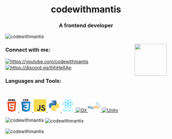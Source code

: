 <h1 align="center">codewithmantis</h1>
<h3 align="center">A frontend developer</h3>
<p align="left"> <img src="https://komarev.com/ghpvc/?username=codewithmantis&label=Profile%20views&color=00ff4c&style=plastic" alt="codewithmantis" /> </p>
 <img align="right" width="100px" height="100px" src="https://www.bing.com/th/id/OGC.5bc11ed6eb8a8f8d3b1a1812d43effd5?pid=1.7&rurl=https%3a%2f%2fcdn.dribbble.com%2fusers%2f668360%2fscreenshots%2f2011904%2fmantis800x600.gif&ehk=jLIhN3lTNams7slhaBlq0PmzRPyOf0Y6elVuBfWE%2fek%3d"/>

<h3 align="left">Connect with me:</h3>
<p align="left">
<a href="https://www.youtube.com/c/https://youtube.com/codewithmantis" target="blank"><img align="center" src="https://raw.githubusercontent.com/rahuldkjain/github-profile-readme-generator/master/src/images/icons/Social/youtube.svg" alt="https://youtube.com/codewithmantis" height="30" width="40" /></a>
<a href="https://discord.gg/https://discord.gg/thhHeXAp" target="blank"><img align="center" src="https://raw.githubusercontent.com/rahuldkjain/github-profile-readme-generator/master/src/images/icons/Social/discord.svg" alt="https://discord.gg/thhHeXAp" height="30" width="40" /></a>
</p>
<h3 align="left">Languages and Tools:</h3>
<br/>
<p align="left">
    <a href="https://www.w3.org/html/" target="_blank" rel="noreferrer">
        <img src="https://raw.githubusercontent.com/devicons/devicon/master/icons/html5/html5-original-wordmark.svg" alt="HTML" width="40" height="40" />
    </a>
    <a href="https://www.w3schools.com/css/" target="_blank" rel="noreferrer">
        <img src="https://raw.githubusercontent.com/devicons/devicon/master/icons/css3/css3-original-wordmark.svg" alt="CSS" width="40" height="40" />
    </a>
    <a href="https://developer.mozilla.org/en-US/docs/Web/JavaScript" target="_blank" rel="noreferrer">
        <img src="https://raw.githubusercontent.com/devicons/devicon/master/icons/javascript/javascript-original.svg" alt="JavaScript" width="40" height="40" />
    </a>
    <a href="https://www.python.org" target="_blank" rel="noreferrer">
        <img src="https://raw.githubusercontent.com/devicons/devicon/master/icons/python/python-original.svg" alt="Python" width="40" height="40" />
    </a>
    <a href="https://reactjs.org/" target="_blank" rel="noreferrer">
        <img src="https://raw.githubusercontent.com/devicons/devicon/master/icons/react/react-original-wordmark.svg" alt="React" width="40" height="40" />
    </a>
    <a href="https://git-scm.com/" target="_blank" rel="noreferrer">
        <img src="https://www.vectorlogo.zone/logos/git-scm/git-scm-icon.svg" alt="Git" width="40" height="40" />
    </a>
    <a href="https://www.mysql.com/" target="_blank" rel="noreferrer">
        <img src="https://raw.githubusercontent.com/devicons/devicon/master/icons/mysql/mysql-original-wordmark.svg" alt="MySQL" width="40" height="40" />
    </a>
    <a href="https://unity.com/" target="_blank" rel="noreferrer">
        <img src="https://www.vectorlogo.zone/logos/unity3d/unity3d-icon.svg" alt="Unity" width="40" height="40" />
    </a>
</p>
<p><img align="left" src="https://github-readme-stats.vercel.app/api/top-langs?username=codewithmantis&show_icons=true&theme=dark&title_color=00e60f&locale=en&layout=compact" alt="codewithmantis" /></p>

<p>&nbsp;<img align="center" src="https://github-readme-stats.vercel.app/api?username=codewithmantis&show_icons=true&theme=dark&title_color=00e60f&text_color=00e60f&locale=en" alt="codewithmantis" /></p>

<p><img align="center" src="https://github-readme-streak-stats.herokuapp.com/?user=codewithmantis&theme=highcontrast" alt="codewithmantis" /></p>

